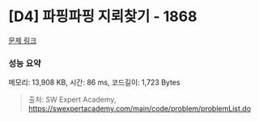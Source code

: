 # [D4] 파핑파핑 지뢰찾기 - 1868 

[문제 링크](https://swexpertacademy.com/main/code/problem/problemDetail.do?contestProbId=AV5LwsHaD1MDFAXc) 

### 성능 요약

메모리: 13,908 KB, 시간: 86 ms, 코드길이: 1,723 Bytes



> 출처: SW Expert Academy, https://swexpertacademy.com/main/code/problem/problemList.do